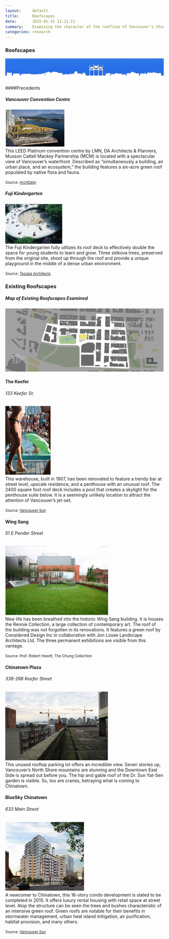 ```yaml
---
layout:     default
title:      Roofscapes
date:       2015-01-15 11:11:11
summary:    Examining the character of the roofline of Vancouver’s Chinatown and how it is being occupied by residents and newcomers to the area. 
categories: research
---
```


<h3 class="h3 b1">Roofscapes</h3>

![Roofscapes](/images/roofscape-1.jpg)


####Precedents

##### Vancouver Convention Centre
![Roofscapes](/images/roofscape-3.jpg)<br>
This LEED Platinum convention centre by LMN, DA Architects & Planners, Musson Cattell Mackey Partnership (MCM) is located with a spectacular view of Vancouver’s waterfront. Described as “simultaneously a building, an urban place, and an ecosystem,” the building features a six-acre green roof populated by native flora and fauna.

<small>Source: [ArchDaily](http://www.archdaily.com/130373/vancouver-convention-centre-west-lmn-da-with-mcm/)</small>

##### Fuji Kindergarten
![Roofscapes](/images/roofscape-4.jpg)<br>
The Fuji Kindergarten fully utilizes its roof deck to effectively double the space for young students to
learn and grow. Three zelkova trees, preserved from
the original site, shoot up through the roof and provide
a unique playground in the middle of a dense urban environment.

<small>Source: [Tezuka Architects](http://www.tezuka-arch.com/japanese/works/fuji/01.html)</small>

### Existing Roofscapes
##### Map of Existing Roofscapes Examined
![Roofscapes](/images/roofscape-2.jpg)

#### The Keefer
###### 133 Keefer St.
![Roofscapes](/images/roofscape-5.jpg)<br>
This warehouse, built in 1907, has been renovated to feature a trendy bar at street level, upscale residence, and a penthouse with an unusual roof. The 2400 square foot roof deck includes a pool that creates a skylight for the penthouse suite below. It is a seemingly unlikely location to attract the attention of Vancouver’s jet-set.

<small>Source: [Vancouver Sun](http://www.vancouversun.com/news/vancouver-125/Keefer+1907+warehouse+transforms+into+unique+boutique+hotel+with+swimming/4531961/story.html)</small>

#### Wing Sang
###### 51 E Pender Street
![Roofscapes](/images/roofscape-6.jpg)<br>
New life has been breathed into the historic Wing Sang building. It is houses the Rennie Collection, a large collection of contemporary art. The roof of the building was not forgotten in its renovations. It features a green roof by Considered Design Inc in collaboration with Jon Losee Landscape Architects Ltd. The three permanent exhibitions are visible from this vantage.

<small>Source: Prof. Robert Hewitt, The Chung Collection</small>

#### Chinatown Plaza
###### 338-268 Keefer Street
![Roofscapes](/images/roofscape-7.jpg)<br>
This unused rooftop parking lot offers an incredible view. Seven stories up, Vancouver’s North Shore mountains are stunning and the Downtown East Side is spread out before you. The hip and gable roof of the Dr. Sun Yat-Sen garden is visible. So, too are cranes, betraying what is coming to Chinatown.

#### BlueSky Chinatown
###### 633 Main Street
![Roofscapes](/images/roofscape-8.jpg)<br>
A newcomer to Chinatown, this 16-story condo development is slated to be completed in 2015. It offers luxury rental housing with retail space at street level. Atop the structure can be seen the trees and bushes characteristic of an intensive green roof. Green roofs are notable for their benefits in stormwater management, urban heat island mitigation, air purification, habitat provision, and many others.

<small>Source: [Vancouver Sun](http://www.vancouversun.com/business/Chinatown+buildings+city+help/10019315/story.html)</small>

